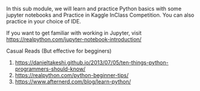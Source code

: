 In this sub module, we will learn and practice Python basics with some jupyter notebooks and Practice in Kaggle InClass Competition.
You can also practice in your choice of IDE.

If you want to get familiar with working in Jupyter, visit https://realpython.com/jupyter-notebook-introduction/

Casual Reads (But effective for begginers)
1. https://danieltakeshi.github.io/2013/07/05/ten-things-python-programmers-should-know/
2. https://realpython.com/python-beginner-tips/
3. https://www.afternerd.com/blog/learn-python/
